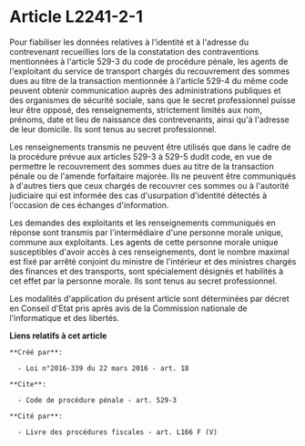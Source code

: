 # Article L2241-2-1

Pour fiabiliser les données relatives à l'identité et à l'adresse du contrevenant recueillies lors de la constatation des
contraventions mentionnées à l'article 529-3 du code de procédure pénale, les agents de l'exploitant du service de transport
chargés du recouvrement des sommes dues au titre de la transaction mentionnée à l'article 529-4 du même code peuvent obtenir
communication auprès des administrations publiques et des organismes de sécurité sociale, sans que le secret professionnel
puisse leur être opposé, des renseignements, strictement limités aux nom, prénoms, date et lieu de naissance des
contrevenants, ainsi qu'à l'adresse de leur domicile. Ils sont tenus au secret professionnel.

Les renseignements transmis ne peuvent être utilisés que dans le cadre de la procédure prévue aux articles 529-3 à 529-5
dudit code, en vue de permettre le recouvrement des sommes dues au titre de la transaction pénale ou de l'amende forfaitaire
majorée. Ils ne peuvent être communiqués à d'autres tiers que ceux chargés de recouvrer ces sommes ou à l'autorité judiciaire
qui est informée des cas d'usurpation d'identité détectés à l'occasion de ces échanges d'information.

Les demandes des exploitants et les renseignements communiqués en réponse sont transmis par l'intermédiaire d'une personne
morale unique, commune aux exploitants. Les agents de cette personne morale unique susceptibles d'avoir accès à ces
renseignements, dont le nombre maximal est fixé par arrêté conjoint du ministre de l'intérieur et des ministres chargés des
finances et des transports, sont spécialement désignés et habilités à cet effet par la personne morale. Ils sont tenus au
secret professionnel.

Les modalités d'application du présent article sont déterminées par décret en Conseil d'Etat pris après avis de la Commission
nationale de l'informatique et des libertés.

**Liens relatifs à cet article**

	**Créé par**:

	  - Loi n°2016-339 du 22 mars 2016 - art. 18

	**Cite**:

	  - Code de procédure pénale - art. 529-3

	**Cité par**:

	  - Livre des procédures fiscales - art. L166 F (V)
